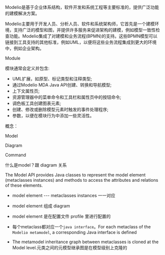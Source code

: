 Modelio是基于企业体系结构，软件开发和系统工程等主要标准的，提供广泛功能的建模解决方案。

Modelio主要用于开发人员、分析人员、软件和系统架构师，它首先是一个建模环境，支持广泛的模型和图，并提供许多服务来促进架构的建模，例如模型一致性检查功能。Modelio集成了对建模和业务流程(BPMN)的支持。这些BPMN模型可以链接到工具支持的其他标准，例如UML，以便将这些业务流程集成到更大的环境中，例如企业架构。



Module 

模块通常会定义并包含:

* UML扩展，如原型、标记类型和注释类型;
* 通过Modelio MDA Java API创建、转换和导航模型;
* 上下文属性页;
* 资源管理器中的菜单命令和工具栏和属性页中的按钮命令;
* 调色板工具创建图表元素;
* 创建、修改或删除模型元素时触发的事件处理程序;
* 参数，以便在模块行为中添加一些灵活性。













概念：

Model 

Diagram 

Command 



什么是model？跟 diagram 关系



The Model API provides Java classes to represent the model element (metaclasses instances) and methods to access the attributes and relations of these elements.



* model element  ---  metaclasses instances 一一对应

* model element 组成 diagram 

* model element 是在配置文件 profile 里进行配置的

* 每个metaclass都对应一个`java interface`。For each metaclass of the `Modelio metamodel`, a corresponding Java interface is defined
* The metamodel inheritance graph between metaclasses is cloned at the Model level.元类之间的元模型继承图是在模型级别上克隆的

